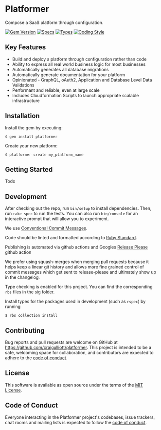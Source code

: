 # Platformer

Compose a SaaS platform through configuration.

[![Gem Version](https://badge.fury.io/rb/platformer.svg)](https://badge.fury.io/rb/platformer)
[![Specs](https://github.com/craigulliott/platformer/actions/workflows/specs.yml/badge.svg)](https://github.com/craigulliott/platformer/actions/workflows/specs.yml)
[![Types](https://github.com/craigulliott/platformer/actions/workflows/types.yml/badge.svg)](https://github.com/craigulliott/platformer/actions/workflows/types.yml)
[![Coding Style](https://github.com/craigulliott/platformer/actions/workflows/linter.yml/badge.svg)](https://github.com/craigulliott/platformer/actions/workflows/linter.yml)

## Key Features

* Build and deploy a platform through configuration rather than code
* Ability to express all real world business logic for most businesses
* Automatically generates all database migrations
* Automatically generate documentation for your platform
* Opinionated - GraphQL, oAuth2, Application and Database Level Data Validations
* Performant and reliable, even at large scale
* Includes Cloudformation Scripts to launch appropriate scalable infrastructure

## Installation

Install the gem by executing:

    $ gem install platformer

Create your new platform:

    $ platformer create my_platform_name

## Getting Started

Todo


## Development

After checking out the repo, run `bin/setup` to install dependencies. Then, run `rake spec` to run the tests. You can also run `bin/console` for an interactive prompt that will allow you to experiment.

We use [Conventional Commit Messages](https://gist.github.com/qoomon/5dfcdf8eec66a051ecd85625518cfd13).

Code should be linted and formatted according to [Ruby Standard](https://github.com/standardrb/standard).

Publishing is automated via github actions and Googles [Release Please](https://github.com/google-github-actions/release-please-action) github action

We prefer using squash-merges when merging pull requests because it helps keep a linear git history and allows more fine grained control of commit messages which get sent to release-please and ultimately show up in the changelog.

Type checking is enabled for this project. You can find the corresponding `rbs` files in the sig folder.

Install types for the packages used in development (such as `rspec`) by running

    $ rbs collection install

## Contributing

Bug reports and pull requests are welcome on GitHub at https://github.com/craigulliott/platformer. This project is intended to be a safe, welcoming space for collaboration, and contributors are expected to adhere to the [code of conduct](https://github.com/craigulliott/platformer/blob/master/CODE_OF_CONDUCT.md).

## License

This software is available as open source under the terms of the [MIT License](https://opensource.org/licenses/MIT).

## Code of Conduct

Everyone interacting in the Platformer project's codebases, issue trackers, chat rooms and mailing lists is expected to follow the [code of conduct](https://github.com/craigulliott/platformer/blob/master/CODE_OF_CONDUCT.md).
